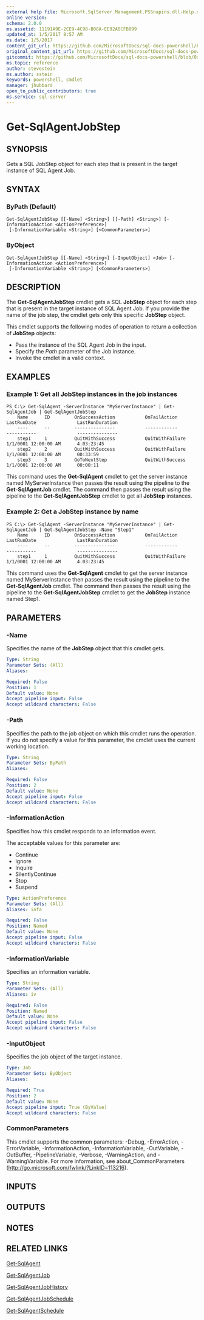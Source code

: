 ```yaml
---
external help file: Microsoft.SqlServer.Management.PSSnapins.dll-Help.xml
online version: 
schema: 2.0.0
ms.assetid: 11191A9E-2CE9-4C98-B08A-EE92A0CFB899
updated_at: 1/5/2017 8:57 AM
ms.date: 1/5/2017
content_git_url: https://github.com/MicrosoftDocs/sql-docs-powershell/blob/master/sqlserver-cmdlets/sqlserver-module/vlatest/Get-SqlAgentJobStep.md
original_content_git_url: https://github.com/MicrosoftDocs/sql-docs-powershell/blob/master/sqlserver-cmdlets/sqlserver-module/vlatest/Get-SqlAgentJobStep.md
gitcommit: https://github.com/MicrosoftDocs/sql-docs-powershell/blob/0d97835841eb5cfbe37d096037375a2e0c3eb87c/sqlserver-cmdlets/sqlserver-module/vlatest/Get-SqlAgentJobStep.md
ms.topic: reference
author: stevestein
ms.author: sstein
keywords: powershell, cmdlet
manager: jhubbard
open_to_public_contributors: true
ms.service: sql-server
---
```


# Get-SqlAgentJobStep

## SYNOPSIS
Gets a SQL JobStep object for each step that is present in the target instance of SQL Agent Job.

## SYNTAX

### ByPath (Default)
```
Get-SqlAgentJobStep [[-Name] <String>] [[-Path] <String>] [-InformationAction <ActionPreference>]
 [-InformationVariable <String>] [<CommonParameters>]
```

### ByObject
```
Get-SqlAgentJobStep [[-Name] <String>] [-InputObject] <Job> [-InformationAction <ActionPreference>]
 [-InformationVariable <String>] [<CommonParameters>]
```

## DESCRIPTION
The **Get-SqlAgentJobStep** cmdlet gets a SQL **JobStep** object for each step that is present in the target instance of SQL Agent Job.
If you provide the name of the job step, the cmdlet gets only this specific **JobStep** object.

This cmdlet supports the following modes of operation to return a collection of **JobStep** objects: 

- Pass the instance of the SQL Agent Job in the input. 
- Specify the *Path* parameter of the Job instance. 
- Invoke the cmdlet in a valid context.

## EXAMPLES

### Example 1: Get all JobStep instances in the job instances
```
PS C:\> Get-SqlAgent -ServerInstance "MyServerInstance" | Get-SqlAgentJob | Get-SqlAgentJobStep
    Name      ID         OnSuccessAction           OnFailAction              LastRunDate               LastRunDuration 
    ----      --         ---------------           ------------              -----------               --------------- 
    step1     1          QuitWithSuccess           QuitWithFailure           1/1/0001 12:00:00 AM      4.03:23:45      
    step2     2          QuitWithSuccess           QuitWithFailure           1/1/0001 12:00:00 AM      00:33:59        
    step3     3          GoToNextStep              QuitWithSuccess           1/1/0001 12:00:00 AM      00:00:11
```

This command uses the **Get-SqlAgent** cmdlet to get the server instance named MyServerInstance then passes the result using the pipeline to the **Get-SqlAgentJob** cmdlet.
The command then passes the result using the pipeline to the **Get-SqlAgentJobStep** cmdlet to get all **JobStep** instances.

### Example 2: Get a JobStep instance by name
```
PS C:\> Get-SqlAgent -ServerInstance "MyServerInstance" | Get-SqlAgentJob | Get-SqlAgentJobStep -Name "Step1"
    Name      ID         OnSuccessAction           OnFailAction              LastRunDate               LastRunDuration               
    ----      --         ---------------           ------------              -----------               ---------------               
    step1     1          QuitWithSuccess           QuitWithFailure           1/1/0001 12:00:00 AM      4.03:23:45
```

This command uses the **Get-SqlAgent** cmdlet to get the server instance named MyServerInstance then passes the result using the pipeline to the **Get-SqlAgentJob** cmdlet.
The command then passes the result using the pipeline to the **Get-SqlAgentJobStep** cmdlet to get the **JobStep** instance named Step1.

## PARAMETERS

### -Name
Specifies the name of the **JobStep** object that this cmdlet gets.

```yaml
Type: String
Parameter Sets: (All)
Aliases: 

Required: False
Position: 1
Default value: None
Accept pipeline input: False
Accept wildcard characters: False
```

### -Path
Specifies the path to the job object on which this cmdlet runs the operation.
If you do not specify a value for this parameter, the cmdlet uses the current working location.

```yaml
Type: String
Parameter Sets: ByPath
Aliases: 

Required: False
Position: 2
Default value: None
Accept pipeline input: False
Accept wildcard characters: False
```

### -InformationAction
Specifies how this cmdlet responds to an information event.

The acceptable values for this parameter are:

- Continue
- Ignore
- Inquire
- SilentlyContinue
- Stop
- Suspend

```yaml
Type: ActionPreference
Parameter Sets: (All)
Aliases: infa

Required: False
Position: Named
Default value: None
Accept pipeline input: False
Accept wildcard characters: False
```

### -InformationVariable
Specifies an information variable.

```yaml
Type: String
Parameter Sets: (All)
Aliases: iv

Required: False
Position: Named
Default value: None
Accept pipeline input: False
Accept wildcard characters: False
```

### -InputObject
Specifies the job object of the target instance.

```yaml
Type: Job
Parameter Sets: ByObject
Aliases: 

Required: True
Position: 2
Default value: None
Accept pipeline input: True (ByValue)
Accept wildcard characters: False
```

### CommonParameters
This cmdlet supports the common parameters: -Debug, -ErrorAction, -ErrorVariable, -InformationAction, -InformationVariable, -OutVariable, -OutBuffer, -PipelineVariable, -Verbose, -WarningAction, and -WarningVariable. For more information, see about_CommonParameters (http://go.microsoft.com/fwlink/?LinkID=113216).

## INPUTS

## OUTPUTS

## NOTES

## RELATED LINKS

[Get-SqlAgent](xref:sqlserver-module/vlatest/Get-SqlAgent.md)

[Get-SqlAgentJob](xref:sqlserver-module/vlatest/Get-SqlAgentJob.md)

[Get-SqlAgentJobHistory](xref:sqlserver-module/vlatest/Get-SqlAgentJobHistory.md)

[Get-SqlAgentJobSchedule](xref:sqlserver-module/vlatest/Get-SqlAgentJobSchedule.md)

[Get-SqlAgentSchedule](xref:sqlserver-module/vlatest/Get-SqlAgentSchedule.md)
